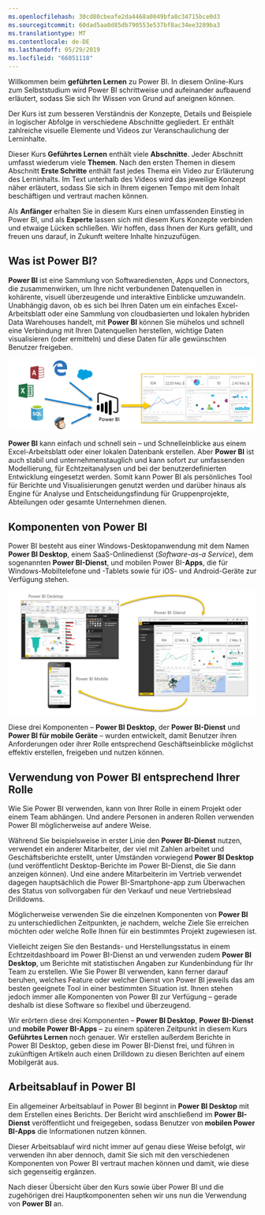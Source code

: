 ```yaml
---
ms.openlocfilehash: 30cd80cbeafe2da4468a0049bfa0c34715bce0d3
ms.sourcegitcommit: 60dad5aa0d85db790553e537bf8ac34ee3289ba3
ms.translationtype: MT
ms.contentlocale: de-DE
ms.lasthandoff: 05/29/2019
ms.locfileid: "66051118"
---
```

Willkommen beim **geführten Lernen** zu Power BI. In diesem Online-Kurs zum Selbststudium wird Power BI schrittweise und aufeinander aufbauend erläutert, sodass Sie sich Ihr Wissen von Grund auf aneignen können.

Der Kurs ist zum besseren Verständnis der Konzepte, Details und Beispiele in logischer Abfolge in verschiedene Abschnitte gegliedert. Er enthält zahlreiche visuelle Elemente und Videos zur Veranschaulichung der Lerninhalte.

Dieser Kurs **Geführtes Lernen** enthält viele **Abschnitte**. Jeder Abschnitt umfasst wiederum viele **Themen**. Nach den ersten Themen in diesem Abschnitt **Erste Schritte** enthält fast jedes Thema ein Video zur Erläuterung des Lerninhalts. Im Text unterhalb des Videos wird das jeweilige Konzept näher erläutert, sodass Sie sich in Ihrem eigenen Tempo mit dem Inhalt beschäftigen und vertraut machen können.

Als **Anfänger** erhalten Sie in diesem Kurs einen umfassenden Einstieg in Power BI, und als **Experte** lassen sich mit diesem Kurs Konzepte verbinden und etwaige Lücken schließen. Wir hoffen, dass Ihnen der Kurs gefällt, und freuen uns darauf, in Zukunft weitere Inhalte hinzuzufügen.

## <a name="what-is-power-bi"></a>Was ist Power BI?
**Power BI** ist eine Sammlung von Softwarediensten, Apps und Connectors, die zusammenwirken, um Ihre nicht verbundenen Datenquellen in kohärente, visuell überzeugende und interaktive Einblicke umzuwandeln. Unabhängig davon, ob es sich bei Ihren Daten um ein einfaches Excel-Arbeitsblatt oder eine Sammlung von cloudbasierten und lokalen hybriden Data Warehouses handelt, mit **Power BI** können Sie mühelos und schnell eine Verbindung mit Ihren Datenquellen herstellen, wichtige Daten visualisieren (oder ermitteln) und diese Daten für alle gewünschten Benutzer freigeben.

![](media/0-0-what-is-power-bi/c0a0_1.png)

**Power BI** kann einfach und schnell sein – und Schnelleinblicke aus einem Excel-Arbeitsblatt oder einer lokalen Datenbank erstellen. Aber **Power BI** ist auch stabil und unternehmenstauglich und kann sofort zur umfassenden Modellierung, für Echtzeitanalysen und bei der benutzerdefinierten Entwicklung eingesetzt werden. Somit kann Power BI als persönliches Tool für Berichte und Visualisierungen genutzt werden und darüber hinaus als Engine für Analyse und Entscheidungsfindung für Gruppenprojekte, Abteilungen oder gesamte Unternehmen dienen.

## <a name="the-parts-of-power-bi"></a>Komponenten von Power BI
Power BI besteht aus einer Windows-Desktopanwendung mit dem Namen **Power BI Desktop**, einem SaaS-Onlinedienst (*Software-as-a Service*), dem sogenannten **Power BI-Dienst**, und mobilen Power BI-**Apps**, die für Windows-Mobiltelefone und -Tablets sowie für iOS- und Android-Geräte zur Verfügung stehen.

![](media/0-0-what-is-power-bi/c0a0_2.png)

Diese drei Komponenten – **Power BI Desktop**, der **Power BI-Dienst** und **Power BI für mobile Geräte** – wurden entwickelt, damit Benutzer ihren Anforderungen oder ihrer Rolle entsprechend Geschäftseinblicke möglichst effektiv erstellen, freigeben und nutzen können.

## <a name="how-power-bi-matches-your-role"></a>Verwendung von Power BI entsprechend Ihrer Rolle
Wie Sie Power BI verwenden, kann von Ihrer Rolle in einem Projekt oder einem Team abhängen. Und andere Personen in anderen Rollen verwenden Power BI möglicherweise auf andere Weise.

Während Sie beispielsweise in erster Linie den **Power BI-Dienst** nutzen, verwendet ein anderer Mitarbeiter, der viel mit Zahlen arbeitet und Geschäftsberichte erstellt, unter Umständen vorwiegend **Power BI Desktop** (und veröffentlicht Desktop-Berichte im Power BI-Dienst, die Sie dann anzeigen können). Und eine andere Mitarbeiterin im Vertrieb verwendet dagegen hauptsächlich die Power BI-Smartphone-app zum Überwachen des Status von sollvorgaben für den Verkauf und neue Vertriebslead Drilldowns.

Möglicherweise verwenden Sie die einzelnen Komponenten von **Power BI** zu unterschiedlichen Zeitpunkten, je nachdem, welche Ziele Sie erreichen möchten oder welche Rolle Ihnen für ein bestimmtes Projekt zugewiesen ist.

Vielleicht zeigen Sie den Bestands- und Herstellungsstatus in einem Echtzeitdashboard im Power BI-Dienst an und verwenden zudem **Power BI Desktop**, um Berichte mit statistischen Angaben zur Kundenbindung für Ihr Team zu erstellen. Wie Sie Power BI verwenden, kann ferner darauf beruhen, welches Feature oder welcher Dienst von Power BI jeweils das am besten geeignete Tool in einer bestimmten Situation ist. Ihnen stehen jedoch immer alle Komponenten von Power BI zur Verfügung – gerade deshalb ist diese Software so flexibel und überzeugend.

Wir erörtern diese drei Komponenten – **Power BI Desktop**, **Power BI-Dienst** und **mobile Power BI-Apps** – zu einem späteren Zeitpunkt in diesem Kurs **Geführtes Lernen** noch genauer. Wir erstellen außerdem Berichte in Power BI Desktop, geben diese im Power BI-Dienst frei, und führen in zukünftigen Artikeln auch einen Drilldown zu diesen Berichten auf einem Mobilgerät aus.

## <a name="the-flow-of-work-in-power-bi"></a>Arbeitsablauf in Power BI
Ein allgemeiner Arbeitsablauf in Power BI beginnt in **Power BI Desktop** mit dem Erstellen eines Berichts. Der Bericht wird anschließend im **Power BI-Dienst** veröffentlicht und freigegeben, sodass Benutzer von **mobilen Power BI-Apps** die Informationen nutzen können.

Dieser Arbeitsablauf wird nicht immer auf genau diese Weise befolgt, wir verwenden ihn aber dennoch, damit Sie sich mit den verschiedenen Komponenten von Power BI vertraut machen können und damit, wie diese sich gegenseitig ergänzen.

Nach dieser Übersicht über den Kurs sowie über Power BI und die zugehörigen drei Hauptkomponenten sehen wir uns nun die Verwendung von **Power BI** an.

